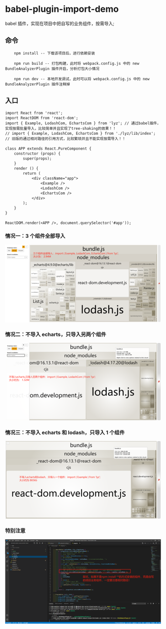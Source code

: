 # babel-plugin-import-demo

babel 插件，实现在项目中把自写的业务组件，按需导入;

## 命令

```
    npm install -- 下载该项目后，进行依赖安装

    npm run build -- 打包构建，此时将 webpack.config.js 中的 new BundleAnalyzerPlugin 插件开启，分析打包大小情况

    npm run dev -- 本地开发调试，此时可以将 webpack.config.js 中的 new BundleAnalyzerPlugin 插件注释掉
```

## 入口

```
import React from 'react';
import ReactDOM from 'react-dom';
import { Example, LodashCom, EchartsCom } from 'lyz'; // 通过babel插件，实现按需批量导入，比较简单并且实现了tree-shaking的效果！！
// import { Example, LodashCom, EchartsCom } from './lyz/lib/index'; // 旧版的通过相对路径的引用方式，比较繁琐并且不能实现按需导入！！

class APP extends React.PureComponent {
    constructor (props) {
        super(props);
    }
    render () {
        return (
            <div className="app">
                <Example />
                <LodashCom />
                <EchartsCom />
            </div>
        );
    }
}

ReactDOM.render(<APP />, document.querySelector('#app'));
```

### 情况一：3 个组件全部导入

![avatar](/src/assets/img/1.png)

### 情况二：不导入 echarts，只导入另两个组件

![avatar](/src/assets/img/2.png)

### 情况三：不导入 echarts 和 lodash，只导入 1 个组件

![avatar](/src/assets/img/3.png)

### 特别注意

![avatar](/src/assets/img/4.png)
